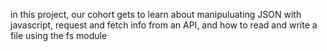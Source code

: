 in this project, our cohort gets to learn about manipuluating JSON with javascript, request and fetch info from an API, and how to read and write a file using the fs module
